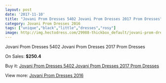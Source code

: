 ```yaml
---
layout: post
date: '2017-11-10'
title: "Jovani Prom Dresses 5402 Jovani Prom Dresses 2017 Prom Dresses"
category: Jovani Prom Dresses 2016
tags: ["unique","black","little","dresses","rosy"]
image: http://img.hectodress.com/29988-thickbox_default/jovani-prom-dresses-5402-jovani-prom-dresses-2012-prom-dresses.jpg
---
```

Jovani Prom Dresses 5402 Jovani Prom Dresses 2017 Prom Dresses

On Sales: **$250.4**
<a href="https://www.hectodress.com/jovani-prom-dresses-2013/13837-jovani-prom-dresses-5402-jovani-prom-dresses-2012-prom-dresses.html"><amp-img layout="responsive" width="600" height="600" src="//img.hectodress.com/29988-thickbox_default/jovani-prom-dresses-5402-jovani-prom-dresses-2012-prom-dresses.jpg" alt="Jovani Prom Dresses 5402 Jovani Prom Dresses 2017 Prom Dresses 0" /></a>
<a href="https://www.hectodress.com/jovani-prom-dresses-2013/13837-jovani-prom-dresses-5402-jovani-prom-dresses-2012-prom-dresses.html"><amp-img layout="responsive" width="600" height="600" src="//img.hectodress.com/29990-thickbox_default/jovani-prom-dresses-5402-jovani-prom-dresses-2012-prom-dresses.jpg" alt="Jovani Prom Dresses 5402 Jovani Prom Dresses 2017 Prom Dresses 1" /></a>
<a href="https://www.hectodress.com/jovani-prom-dresses-2013/13837-jovani-prom-dresses-5402-jovani-prom-dresses-2012-prom-dresses.html"><amp-img layout="responsive" width="600" height="600" src="//img.hectodress.com/29989-thickbox_default/jovani-prom-dresses-5402-jovani-prom-dresses-2012-prom-dresses.jpg" alt="Jovani Prom Dresses 5402 Jovani Prom Dresses 2017 Prom Dresses 2" /></a>

Buy it: [Jovani Prom Dresses 5402 Jovani Prom Dresses 2017 Prom Dresses](https://www.hectodress.com/jovani-prom-dresses-2013/13837-jovani-prom-dresses-5402-jovani-prom-dresses-2012-prom-dresses.html "Jovani Prom Dresses 5402 Jovani Prom Dresses 2017 Prom Dresses")

View more: [Jovani Prom Dresses 2016](https://www.hectodress.com/229-jovani-prom-dresses-2013 "Jovani Prom Dresses 2016")